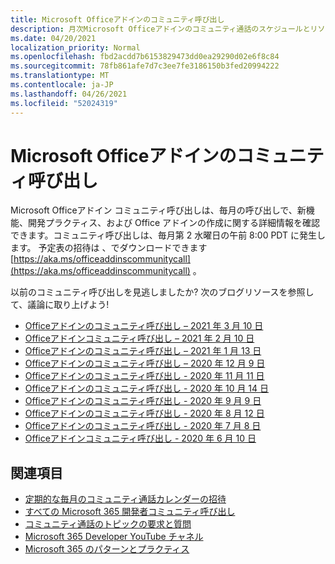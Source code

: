 ```yaml
---
title: Microsoft Officeアドインのコミュニティ呼び出し
description: 月次Microsoft Officeアドインのコミュニティ通話のスケジュールとリソース
ms.date: 04/20/2021
localization_priority: Normal
ms.openlocfilehash: fbd2acdd7b6153829473dd0ea29290d02e6f8c84
ms.sourcegitcommit: 78fb861afe7d7c3ee7fe3186150b3fed20994222
ms.translationtype: MT
ms.contentlocale: ja-JP
ms.lasthandoff: 04/26/2021
ms.locfileid: "52024319"
---
```

# <a name="microsoft-office-add-ins-community-call"></a>Microsoft Officeアドインのコミュニティ呼び出し

Microsoft Officeアドイン コミュニティ呼び出しは、毎月の呼び出しで、新機能、開発プラクティス、および Office アドインの作成に関する詳細情報を確認できます。コミュニティ呼び出しは、毎月第 2 水曜日の午前 8:00 PDT に発生します。 予定表の招待は 、でダウンロードできます [https://aka.ms/officeaddinscommunitycall](https://aka.ms/officeaddinscommunitycall) 。

以前のコミュニティ呼び出しを見逃しましたか? 次のブログリソースを参照して、議論に取り上げよう!

- [Officeアドインのコミュニティ呼び出し – 2021 年 3 月 10 日](https://techcommunity.microsoft.com/t5/microsoft-365-pnp-blog/office-add-ins-community-call-march-10-2021/ba-p/2205369)
- [Officeアドインコミュニティ呼び出し – 2021 年 2 月 10 日](https://developer.microsoft.com/en-us/office/blogs/office-add-ins-community-call-february-10-2021/)
- [Officeアドインのコミュニティ呼び出し – 2021 年 1 月 13 日](https://developer.microsoft.com/en-us/office/blogs/office-add-ins-community-call-january-13-2021%e2%80%af/)
- [Officeアドインのコミュニティ呼び出し – 2020 年 12 月 9 日](https://developer.microsoft.com/en-us/microsoft-365/blogs/office-add-ins-community-call-december-9-2020/)
- [Officeアドインのコミュニティ呼び出し - 2020 年 11 月 11 日](https://developer.microsoft.com/office/blogs/office-add-ins-community-call-november-11-2020/)
- [Officeアドインのコミュニティ呼び出し - 2020 年 10 月 14 日](https://developer.microsoft.com/office/blogs/office-add-ins-community-call-october-14-2020%E2%80%AF/)
- [Officeアドインのコミュニティ呼び出し - 2020 年 9 月 9 日](https://developer.microsoft.com/office/blogs/office-add-ins-community-call-september-9-2020/)
- [Officeアドインのコミュニティ呼び出し - 2020 年 8 月 12 日](https://developer.microsoft.com/office/blogs/office-add-ins-community-call-august-12-2020%E2%80%AF/)
- [Officeアドインのコミュニティ呼び出し - 2020 年 7 月 8 日](https://developer.microsoft.com/office/blogs/office-add-ins-community-call-july-8-2020/)
- [Officeアドインコミュニティ呼び出し - 2020 年 6 月 10 日](https://developer.microsoft.com/office/blogs/office-add-ins-community-call-june-10-2020/)

## <a name="see-also"></a>関連項目

- [定期的な毎月のコミュニティ通話カレンダーの招待](https://aka.ms/officeaddinscommunitycall)
- [すべての Microsoft 365 開発者コミュニティ呼び出し](https://aka.ms/M365DevCalls)
- [コミュニティ通話のトピックの要求と質問](https://aka.ms/officeaddinsform)
- [Microsoft 365 Developer YouTube チャネル](https://aka.ms/OfficeDevYouTube)
- [Microsoft 365 のパターンとプラクティス](https://aka.ms/M365PnP)
